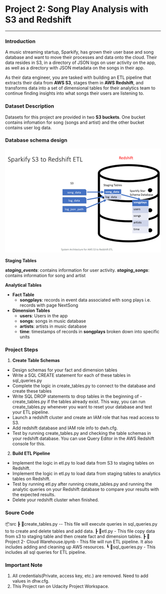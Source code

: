 # Project 2: Song Play Analysis with S3 and Redshift
--------------------------


### Introduction

A music streaming startup, Sparkify, has grown their user base and song database and want to move their processes and data onto the cloud. Their data resides in S3, in a directory of JSON logs on user activity on the app, as well as a directory with JSON metadata on the songs in their app.

As their data engineer, you are tasked with building an ETL pipeline that extracts their data from **AWS S3**, stages them in **AWS Redshift**, and transforms data into a set of dimensional tables for their analytics team to continue finding insights into what songs their users are listening to.

### Dataset Description
Datasets for this project are provided in two **S3 buckets**.
One bucket contains infomation for song (songs and artist) and the other bucket contains user log data.

### Database schema design

![Alt text](image/SparkifyS3_ETL.png "Database schema Design")


**Staging Tables**

**_staging_events_**: contains information for user activity. 
**_staging_songs_**: contains information for song and artist

**Analytical Tables**

+ **Fact Table** 
    - **songplays**: records in event data associated with song plays i.e. records with page NextSong
+ **Dimension Tables** 
    - **users**: Users in the app
    - **songs**: songs in music database
    - **artists**: artists in music database
    - **time**: timestamps of records in **songplays** broken down into specific units

### Project Steps
1. **Create Table Schemas**
- Design schemas for your fact and dimension tables
- Write a SQL CREATE statement for each of these tables in sql_queries.py
- Complete the logic in create_tables.py to connect to the database and create these tables
- Write SQL DROP statements to drop tables in the beginning of - create_tables.py if the tables already exist. This way, you can run create_tables.py whenever you want to reset your database and test your ETL pipeline.
- Launch a redshift cluster and create an IAM role that has read access to S3.
- Add redshift database and IAM role info to dwh.cfg.
- Test by running create_tables.py and checking the table schemas in your redshift database. You can use Query Editor in the AWS Redshift console for this.

2. **Build ETL Pipeline**
- Implement the logic in etl.py to load data from S3 to staging tables on Redshift.
- Implement the logic in etl.py to load data from staging tables to analytics tables on Redshift.
- Test by running etl.py after running create_tables.py and running the analytic queries on your Redshift database to compare your results with the expected results.
- Delete your redshift cluster when finished.

### **Soure Code**

📦src
 ┣ 📜create_tables.py -- This file will execute queries in sql_queries.py to to create and delete tables and add data.
 ┣ 📜etl.py - This file copy data from s3 to staging table and then create fact and dimension tables.
 ┣ 📜Project 2- Cloud Warehouse.ipynb - This file will run ETL pipeline. It also includes adding and cleaning up AWS resources.
 ┗ 📜sql_queries.py - This includes all sql queries for ETL pipeline.


### **Important Note**
1. All credentials(Private, access key, etc.) are removed. Need to add values in dhw.cfg. 
2. This Project ran on Udacity Project Workspace.
